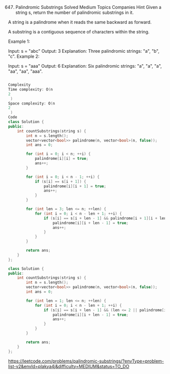 

647. Palindromic Substrings
Solved
Medium
Topics
Companies
Hint
Given a string s, return the number of palindromic substrings in it.

A string is a palindrome when it reads the same backward as forward.

A substring is a contiguous sequence of characters within the string.

 

Example 1:

Input: s = "abc"
Output: 3
Explanation: Three palindromic strings: "a", "b", "c".
Example 2:

Input: s = "aaa"
Output: 6
Explanation: Six palindromic strings: "a", "a", "a", "aa", "aa", "aaa".
```cpp

Complexity
Time complexity: O(n 
2
 )
Space complexity: O(n 
2
 )
Code
class Solution {
public:
    int countSubstrings(string s) {
        int n = s.length();
        vector<vector<bool>> palindrome(n, vector<bool>(n, false));
        int ans = 0;

        for (int i = 0; i < n; ++i) {
            palindrome[i][i] = true;
            ans++;
        }

        for (int i = 0; i < n - 1; ++i) {
            if (s[i] == s[i + 1]) {
                palindrome[i][i + 1] = true;
                ans++;
            }
        }

        for (int len = 3; len <= n; ++len) {
            for (int i = 0; i < n - len + 1; ++i) {
                if (s[i] == s[i + len - 1] && palindrome[i + 1][i + len - 2]) {
                    palindrome[i][i + len - 1] = true;
                    ans++;
                }
            }
        }

        return ans;
    }
};
```

```cpp
class Solution {
public:
    int countSubstrings(string s) {
        int n = s.length();
        vector<vector<bool>> palindrome(n, vector<bool>(n, false));
        int ans = 0;

        for (int len = 1; len <= n; ++len) {
            for (int i = 0; i < n - len + 1; ++i) {
                if (s[i] == s[i + len - 1] && (len <= 2 || palindrome[i + 1][i + len - 2])) {
                    palindrome[i][i + len - 1] = true;
                    ans++;
                }
            }
        }

        return ans;
    }
};
```
https://leetcode.com/problems/palindromic-substrings/?envType=problem-list-v2&envId=plakya4j&difficulty=MEDIUM&status=TO_DO

